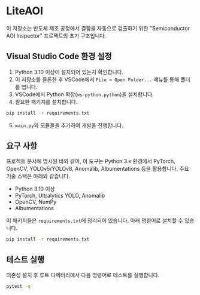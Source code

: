 # LiteAOI

이 저장소는 반도체 제조 공정에서 결함을 자동으로 검출하기 위한 "Semiconductor AOI Inspector" 프로젝트의 초기 구조입니다.

## Visual Studio Code 환경 설정

1. Python 3.10 이상이 설치되어 있는지 확인합니다.
2. 이 저장소를 클론한 후 VSCode에서 `File > Open Folder...` 메뉴를 통해 폴더를 엽니다.
3. VSCode에서 Python 확장(`ms-python.python`)을 설치합니다.
4. 필요한 패키지를 설치합니다.

```bash
pip install -r requirements.txt

```

5. `main.py`와 모듈들을 추가하여 개발을 진행합니다.

## 요구 사항

프로젝트 문서에 명시된 바와 같이, 이 도구는 Python 3.x 환경에서 PyTorch, OpenCV, YOLOv5/YOLOv8, Anomalib, Albumentations 등을 활용합니다. 주요 기술 스택은 아래와 같습니다.

- Python 3.10 이상
- PyTorch, Ultralytics YOLO, Anomalib
- OpenCV, NumPy
- Albumentations

이 패키지들은 `requirements.txt`에 정리되어 있습니다. 아래 명령어로 설치할 수 있습니다.

```bash
pip install -r requirements.txt
```

## 테스트 실행

의존성 설치 후 루트 디렉터리에서 다음 명령어로 테스트를 실행합니다.

```bash
pytest -q
```
